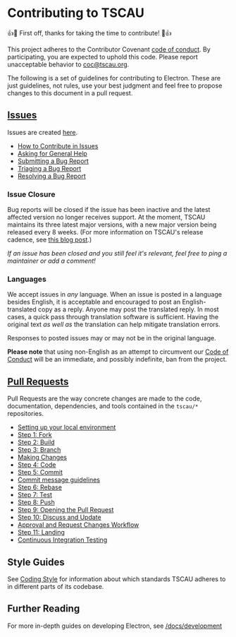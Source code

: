 # Contributing to TSCAU

:+1::tada: First off, thanks for taking the time to contribute! :tada::+1:

This project adheres to the Contributor Covenant [code of conduct](CODE_OF_CONDUCT.md).
By participating, you are expected to uphold this code. Please report unacceptable
behavior to coc@tscau.org.

The following is a set of guidelines for contributing to Electron.
These are just guidelines, not rules, use your best judgment and feel free to
propose changes to this document in a pull request.

## [Issues](https://github.com/tscau/docs/blob/main/development/issues.md)

Issues are created [here](https://github.com/tscau/TCS.Shared/issues/new).

* [How to Contribute in Issues](https://github.com/tscau/docs/blob/main/development/issues.md#how-to-contribute-in-issues)
* [Asking for General Help](https://github.com/tscau/docs/blob/main/development/issues.md#asking-for-general-help)
* [Submitting a Bug Report](https://github.com/tscau/docs/blob/main/development/issues.md#submitting-a-bug-report)
* [Triaging a Bug Report](https://github.com/tscau/docs/blob/main/development/issues.md#triaging-a-bug-report)
* [Resolving a Bug Report](https://github.com/tscau/docs/blob/main/development/issues.md#resolving-a-bug-report)

### Issue Closure

Bug reports will be closed if the issue has been inactive and the latest affected version no longer receives support. At the moment, TSCAU maintains its three latest major versions, with a new major version being released every 8 weeks. (For more information on TSCAU's release cadence, see [this blog post](https://electronjs.org/blog/8-week-cadence).)

_If an issue has been closed and you still feel it's relevant, feel free to ping a maintainer or add a comment!_

### Languages

We accept issues in *any* language.
When an issue is posted in a language besides English, it is acceptable and encouraged to post an English-translated copy as a reply.
Anyone may post the translated reply.
In most cases, a quick pass through translation software is sufficient.
Having the original text _as well as_ the translation can help mitigate translation errors.

Responses to posted issues may or may not be in the original language.

**Please note** that using non-English as an attempt to circumvent our [Code of Conduct](https://github.com/tscau/blob/master/CODE_OF_CONDUCT.md) will be an immediate, and possibly indefinite, ban from the project.

## [Pull Requests](https://github.com/tscau/docs/development/pull-requests)

Pull Requests are the way concrete changes are made to the code, documentation,
dependencies, and tools contained in the `tscau/*` repositories.

* [Setting up your local environment](https://github.com/tscau/docs/development/pull-requests#setting-up-your-local-environment)
* [Step 1: Fork](https://github.com/tscau/docs/development/pull-requests#step-1-fork)
* [Step 2: Build](https://github.com/tscau/docs/development/pull-requests#step-2-build)
* [Step 3: Branch](https://github.com/tscau/docs/development/pull-requests#step-3-branch)
* [Making Changes](https://github.com/tscau/docs/development/pull-requests#making-changes)
* [Step 4: Code](https://github.com/tscau/docs/development/pull-requests#step-4-code)
* [Step 5: Commit](https://github.com/tscau/docs/development/pull-requests#step-5-commit)
* [Commit message guidelines](https://github.com/tscau/docs/development/pull-requests#commit-message-guidelines)
* [Step 6: Rebase](https://github.com/tscau/docs/development/pull-requests#step-6-rebase)
* [Step 7: Test](https://github.com/tscau/docs/development/pull-requests#step-7-test)
* [Step 8: Push](https://github.com/tscau/docs/development/pull-requests#step-8-push)
* [Step 9: Opening the Pull Request](https://github.com/tscau/docs/development/pull-requests#step-9-opening-the-pull-request)
* [Step 10: Discuss and Update](https://github.com/tscau/docs/development/pull-requests#step-10-discuss-and-update)
* [Approval and Request Changes Workflow](https://github.com/tscau/docs/development/pull-requests#approval-and-request-changes-workflow)
* [Step 11: Landing](https://github.com/tscau/docs/development/pull-requests#step-11-landing)
* [Continuous Integration Testing](https://github.com/tscau/docs/development/pull-requests#continuous-integration-testing)

## Style Guides

See [Coding Style](https://github.com/tscau/docs/development/coding-style) for information about which standards TSCAU adheres to in different parts of its codebase.

## Further Reading

For more in-depth guides on developing Electron, see
[/docs/development](/docs/development/README.md)
